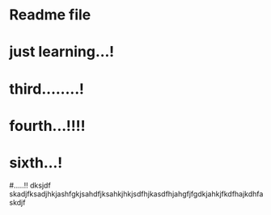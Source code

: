 # Readme file


# just learning...! 

#  third........!
# 	fourth...!!!!

# sixth...!
#.....!!
dksjdf
skadjfksadjhkjashfgkjsahdfjksahkjhkjsdfhjkasdfhjahgfjfgdkjahkjfkdfhajkdhfaskdjf

